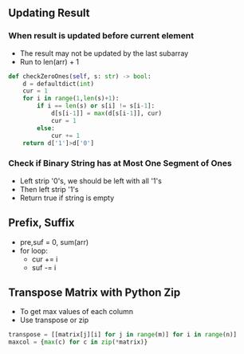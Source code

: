 ## Updating Result
### When result is updated before current element
- The result may not be updated by the last subarray
- Run to len(arr) + 1 
```python
def checkZeroOnes(self, s: str) -> bool:
	d = defaultdict(int)
	cur = 1
	for i in range(1,len(s)+1):
		if i == len(s) or s[i] != s[i-1]:
			d[s[i-1]] = max(d[s[i-1]], cur)
			cur = 1
		else:
			cur += 1
	return d['1']>d['0']
```

### Check if Binary String has at Most One Segment of Ones
- Left strip '0's, we should be left with all '1's
- Then left strip '1's
- Return true if string is empty


## Prefix, Suffix
- pre,suf = 0, sum(arr)
- for loop:
	- cur += i
	- suf -= i
## Transpose Matrix with Python Zip
- To get max values of each column
- Use transpose or zip
```python
transpose = [[matrix[j][i] for j in range(m)] for i in range(n)]
maxcol = {max(c) for c in zip(*matrix)}
```